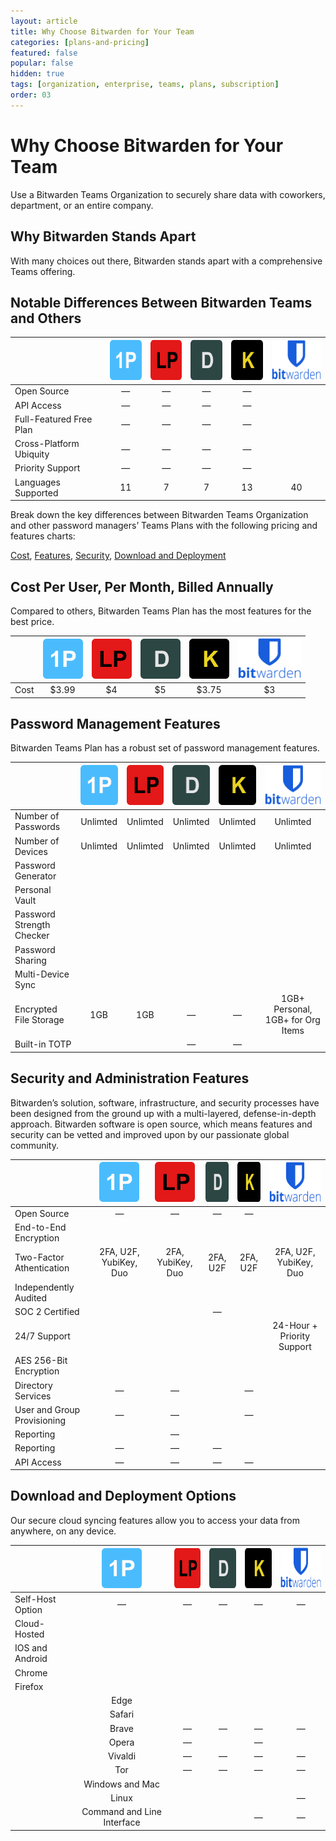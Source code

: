 ```yaml
---
layout: article
title: Why Choose Bitwarden for Your Team
categories: [plans-and-pricing]
featured: false
popular: false
hidden: true
tags: [organization, enterprise, teams, plans, subscription]
order: 03
---
```


# Why Choose Bitwarden for Your Team
Use a Bitwarden Teams Organization to securely share data with coworkers, department, or an entire company. 

## Why Bitwarden Stands Apart
With many choices out there, Bitwarden stands apart with a comprehensive Teams offering.

## Notable Differences Between Bitwarden Teams and Others

|                  | <img src="../../images/plans-and-pricing/1p.png" alt="1P" width="64px" height="64px"> |<img src="../../images/plans-and-pricing/lp.png" alt="LP" width="64px" height="64px"> | <img src="../../images/plans-and-pricing/d.png" alt="1P" width="64px" height="64px"> | <img src="../../images/plans-and-pricing/k.png" alt="K" width="64px" height="64px"> | <img src="../../images/plans-and-pricing/bitwarden-logo-vertical-blue.png" alt="Bitwarden-logo" width="101.66px" height="64.33px">
|---------------------------------|:--------------------------------:|:--------------------------------------------------------------------:|:-----------------------------------:|:-----------------------------------------------:|:-----------------------------------------------:|
| Open Source                    | —          | —                                                      | —                        | —                               |  <i class="fa fa-check" aria-hidden="true"></i>| 
 API Access               | —          | —                                                      | —                        | —                               |  <i class="fa fa-check" aria-hidden="true"></i>     
 |Full-Featured Free Plan | —          | —                                                      | —                        | —                               |  <i class="fa fa-check" aria-hidden="true"></i>  
  |Cross-Platform Ubiquity | —          | —                                                      | —                        | —                               |  <i class="fa fa-check" aria-hidden="true"></i>  
  |Priority Support | —          | —                                                      | —                        | —                               |  <i class="fa fa-check" aria-hidden="true"></i>  
  |Languages Supported | 11          | 7                                                      | 7                        | 13                               |  40 |  

Break down the key differences between Bitwarden Teams Organization and other password managers’ Teams Plans with the following pricing and features charts:

[Cost](##cost-per-user-per-month-billed-annually),
[Features](##password-management-features),
[Security](##security-and-administration-features),
 [Download and Deployment](##download-and-deployment-options)
 
## Cost Per User, Per Month, Billed Annually

Compared to others, Bitwarden Teams Plan has the most features for the best price.

|                  | <img src="../../images/plans-and-pricing/1p.png" alt="1P" width="64px" height="64px"> |<img src="../../images/plans-and-pricing/lp.png" alt="LP" width="64px" height="64px"> | <img src="../../images/plans-and-pricing/d.png" alt="1P" width="64px" height="64px"> | <img src="../../images/plans-and-pricing/k.png" alt="K" width="64px" height="64px"> | <img src="../../images/plans-and-pricing/bitwarden-logo-vertical-blue.png" alt="Bitwarden-logo" width="101.66px" height="64.33px">                             |
|---------------------------------|:--------------------------------:|:--------------------------------------------------------------------:|:-----------------------------------:|:-----------------------------------------------:|:-----------------------------------------------:|
| Cost                    | $3.99          | $4                                                      | $5                        | $3.75                               |  $3| 

## Password Management Features
Bitwarden Teams Plan has a robust set of password management features.

|                  | <img src="../../images/plans-and-pricing/1p.png" alt="1P" width="64px" height="64px"> |<img src="../../images/plans-and-pricing/lp.png" alt="LP" width="64px" height="64px"> | <img src="../../images/plans-and-pricing/d.png" alt="1P" width="64px" height="64px"> | <img src="../../images/plans-and-pricing/k.png" alt="K" width="64px" height="64px"> | <img src="../../images/plans-and-pricing/bitwarden-logo-vertical-blue.png" alt="Bitwarden-logo" width="101.66px" height="64.33px">                                  |
|---------------------------------|:--------------------------------:|:--------------------------------------------------------------------:|:-----------------------------------:|:-----------------------------------------------:|:-----------------------------------------------:|
| Number of Passwords                   | Unlimted          | Unlimted                                                      | Unlimted                        | Unlimted                               | Unlimted| 
 Number of Devices               | Unlimted          | Unlimted                                                      | Unlimted                        | Unlimted                               |  Unlimted     
 |Password Generator | <i class="fa fa-check" aria-hidden="true"></i>          | <i class="fa fa-check" aria-hidden="true"></i>                                                      | <i class="fa fa-check" aria-hidden="true"></i>                        | <i class="fa fa-check" aria-hidden="true"></i>                               |  <i class="fa fa-check" aria-hidden="true"></i>  
  |Personal Vault | <i class="fa fa-check" aria-hidden="true"></i>          | <i class="fa fa-check" aria-hidden="true"></i>                                                      | <i class="fa fa-check" aria-hidden="true"></i>                        | <i class="fa fa-check" aria-hidden="true"></i>                               |  <i class="fa fa-check" aria-hidden="true"></i>  
  |Password Strength Checker | <i class="fa fa-check" aria-hidden="true"></i>          | <i class="fa fa-check" aria-hidden="true"></i>                                                      | <i class="fa fa-check" aria-hidden="true"></i>                        | <i class="fa fa-check" aria-hidden="true"></i>                               |  <i class="fa fa-check" aria-hidden="true"></i>  
  |Password Sharing | <i class="fa fa-check" aria-hidden="true"></i>          | <i class="fa fa-check" aria-hidden="true"></i>                                                      | <i class="fa fa-check" aria-hidden="true"></i>                        | <i class="fa fa-check" aria-hidden="true"></i>                               |  <i class="fa fa-check" aria-hidden="true"></i>   
|Multi-Device Sync| <i class="fa fa-check" aria-hidden="true"></i>          | <i class="fa fa-check" aria-hidden="true"></i>                                                      | <i class="fa fa-check" aria-hidden="true"></i>                        | <i class="fa fa-check" aria-hidden="true"></i>                               |  <i class="fa fa-check" aria-hidden="true"></i>   
|Encrypted File Storage| 1GB          | 1GB                                                      | —                       | —                              |  1GB+ Personal, 1GB+ for Org Items
|Built-in TOTP| <i class="fa fa-check" aria-hidden="true"></i>          | <i class="fa fa-check" aria-hidden="true"></i>                                                      | —                       | —                              |  <i class="fa fa-check" aria-hidden="true"></i>|

## Security and Administration Features
Bitwarden’s solution, software, infrastructure, and security processes have been designed from the ground up
with a multi-layered, defense-in-depth approach. Bitwarden software is open source, which means features and security can be vetted and improved upon by our passionate global community. 

|                  | <img src="../../images/plans-and-pricing/1p.png" alt="1P" width="64px" height="64px"> |<img src="../../images/plans-and-pricing/lp.png" alt="LP" width="64px" height="64px"> | <img src="../../images/plans-and-pricing/d.png" alt="1P" width="64px" height="64px"> | <img src="../../images/plans-and-pricing/k.png" alt="K" width="64px" height="64px"> | <img src="../../images/plans-and-pricing/bitwarden-logo-vertical-blue.png" alt="Bitwarden-logo" width="101.66px" height="64.33px">                                    |
|---------------------------------|:--------------------------------:|:--------------------------------------------------------------------:|:-----------------------------------:|:-----------------------------------------------:|:-----------------------------------------------:|
| Open Source                   | —          | —                                                      | —                        | —                               | <i class="fa fa-check" aria-hidden="true"></i>| 
End-to-End Encryption               | <i class="fa fa-check" aria-hidden="true"></i>          | <i class="fa fa-check" aria-hidden="true"></i>                                                      | <i class="fa fa-check" aria-hidden="true"></i>                        | <i class="fa fa-check" aria-hidden="true"></i>                               |  <i class="fa fa-check" aria-hidden="true"></i>     
 |Two-Factor Athentication | 2FA, U2F, YubiKey, Duo          | 2FA, YubiKey, Duo                                                      | 2FA, U2F                        | 2FA, U2F                               |  2FA, U2F, YubiKey, Duo  
  |Independently Audited | <i class="fa fa-check" aria-hidden="true"></i>          | <i class="fa fa-check" aria-hidden="true"></i>                                                      | <i class="fa fa-check" aria-hidden="true"></i>                        | <i class="fa fa-check" aria-hidden="true"></i>                               |  <i class="fa fa-check" aria-hidden="true"></i>  
  |SOC 2 Certified | <i class="fa fa-check" aria-hidden="true"></i>          | <i class="fa fa-check" aria-hidden="true"></i>                                                      | —                       | <i class="fa fa-check" aria-hidden="true"></i>                               |  <i class="fa fa-check" aria-hidden="true"></i>  
  |24/7 Support | <i class="fa fa-check" aria-hidden="true"></i>          | <i class="fa fa-check" aria-hidden="true"></i>                                                      | <i class="fa fa-check" aria-hidden="true"></i>                        | <i class="fa fa-check" aria-hidden="true"></i>                               |  24-Hour + Priority Support   
|AES 256-Bit Encryption| <i class="fa fa-check" aria-hidden="true"></i>          | <i class="fa fa-check" aria-hidden="true"></i>                                                      | <i class="fa fa-check" aria-hidden="true"></i>                        | <i class="fa fa-check" aria-hidden="true"></i>                               |  <i class="fa fa-check" aria-hidden="true"></i>   
|Directory Services| —          | —                                                      | <i class="fa fa-check" aria-hidden="true"></i>                       | —                              |  <i class="fa fa-check" aria-hidden="true"></i>
|User and Group Provisioning| —          | —                                                      | <i class="fa fa-check" aria-hidden="true"></i>                       | —                              |  <i class="fa fa-check" aria-hidden="true"></i>
|Reporting| <i class="fa fa-check" aria-hidden="true"></i>          | —                                                      | <i class="fa fa-check" aria-hidden="true"></i>                       | <i class="fa fa-check" aria-hidden="true"></i>                              |  <i class="fa fa-check" aria-hidden="true"></i>
|Reporting| —          | —                                                      | —                       | <i class="fa fa-check" aria-hidden="true"></i>                              |  <i class="fa fa-check" aria-hidden="true"></i>
|API Access| —          | —                                                      | —                       | —                              |  <i class="fa fa-check" aria-hidden="true"></i>|

## Download and Deployment Options
Our secure cloud syncing features allow you to access your data from anywhere, on any device.

|                  | <img src="../../images/plans-and-pricing/1p.png" alt="1P" width="64px" height="64px"> |<img src="../../images/plans-and-pricing/lp.png" alt="LP" width="64px" height="64px"> | <img src="../../images/plans-and-pricing/d.png" alt="1P" width="64px" height="64px"> | <img src="../../images/plans-and-pricing/k.png" alt="K" width="64px" height="64px"> | <img src="../../images/plans-and-pricing/bitwarden-logo-vertical-blue.png" alt="Bitwarden-logo" width="101.66px" height="64.33px">                                  |
|---------------------------------|:--------------------------------:|:--------------------------------------------------------------------:|:-----------------------------------:|:-----------------------------------------------:|:-----------------------------------------------:|
| Self-Host Option                   | —          | —                                                      | —                        | —                               | —| 
Cloud-Hosted               | <i class="fa fa-check" aria-hidden="true"></i>          | <i class="fa fa-check" aria-hidden="true"></i>                                                      | <i class="fa fa-check" aria-hidden="true"></i>                        | <i class="fa fa-check" aria-hidden="true"></i>                               |  <i class="fa fa-check" aria-hidden="true"></i>     
 |IOS and Android    | <i class="fa fa-check" aria-hidden="true"></i>          | <i class="fa fa-check" aria-hidden="true"></i>                                                      | <i class="fa fa-check" aria-hidden="true"></i>                        | <i class="fa fa-check" aria-hidden="true"></i>                               |  <i class="fa fa-check" aria-hidden="true"></i> 
  |Chrome    | <i class="fa fa-check" aria-hidden="true"></i>          | <i class="fa fa-check" aria-hidden="true"></i>                                                      | <i class="fa fa-check" aria-hidden="true"></i>                        | <i class="fa fa-check" aria-hidden="true"></i>                               |  <i class="fa fa-check" aria-hidden="true"></i> 
   |Firefox    | <i class="fa fa-check" aria-hidden="true"></i>          | <i class="fa fa-check" aria-hidden="true"></i>                                                      | <i class="fa fa-check" aria-hidden="true"></i>                        | <i class="fa fa-check" aria-hidden="true"></i>                               |  <i class="fa fa-check" aria-hidden="true"></i> 
    |Edge    | <i class="fa fa-check" aria-hidden="true"></i>          | <i class="fa fa-check" aria-hidden="true"></i>                                                      | <i class="fa fa-check" aria-hidden="true"></i>                        | <i class="fa fa-check" aria-hidden="true"></i>                               |  <i class="fa fa-check" aria-hidden="true"></i> 
     |Safari    | <i class="fa fa-check" aria-hidden="true"></i>          | <i class="fa fa-check" aria-hidden="true"></i>                                                      | <i class="fa fa-check" aria-hidden="true"></i>                        | <i class="fa fa-check" aria-hidden="true"></i>                               |  <i class="fa fa-check" aria-hidden="true"></i> 
      |Brave    | —         | —                                                      | —                      | —                             |  <i class="fa fa-check" aria-hidden="true"></i> 
    |Opera    | —         | <i class="fa fa-check" aria-hidden="true"></i>                                                       | —                      | <i class="fa fa-check" aria-hidden="true"></i>                              |  <i class="fa fa-check" aria-hidden="true"></i> 
    |Vivaldi    | —         | —                                                      | —                      | —                             |  <i class="fa fa-check" aria-hidden="true"></i> 
    |Tor    | —         | —                                                      | —                      | —                             |  <i class="fa fa-check" aria-hidden="true"></i> 
    |Windows and Mac               | <i class="fa fa-check" aria-hidden="true"></i>          | <i class="fa fa-check" aria-hidden="true"></i>                                                      | <i class="fa fa-check" aria-hidden="true"></i>                        | <i class="fa fa-check" aria-hidden="true"></i>                               |  <i class="fa fa-check" aria-hidden="true"></i>  
    |Linux               | <i class="fa fa-check" aria-hidden="true"></i>          | <i class="fa fa-check" aria-hidden="true"></i>                                                      | <i class="fa fa-check" aria-hidden="true"></i>                        | —                               |  <i class="fa fa-check" aria-hidden="true"></i> 
     |Command and Line Interface               | <i class="fa fa-check" aria-hidden="true"></i>          | <i class="fa fa-check" aria-hidden="true"></i>                                                      | —                        | —                               |  <i class="fa fa-check" aria-hidden="true"></i> |





